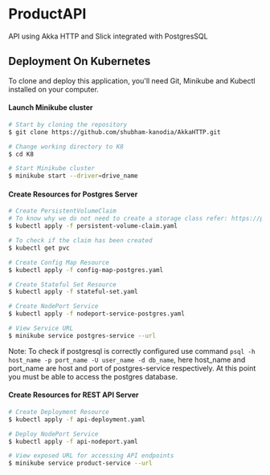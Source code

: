 # ProductAPI
API using Akka HTTP and Slick integrated with PostgresSQL

## Deployment On Kubernetes

To clone and deploy this application, you'll need Git, Minikube and Kubectl installed on your computer.

#### Launch Minikube cluster

```bash
# Start by cloning the repository
$ git clone https://github.com/shubham-kanodia/AkkaHTTP.git

# Change working directory to K8
$ cd K8

# Start Minikube cluster
$ minikube start --driver=drive_name
```

#### Create Resources for Postgres Server

```bash
# Create PersistentVolumeClaim
# To know why we do not need to create a storage class refer: https://platform9.com/blog/tutorial-dynamic-provisioning-of-persistent-storage-in-kubernetes-with-minikube/
$ kubectl apply -f persistent-volume-claim.yaml

# To check if the claim has been created
$ kubectl get pvc

# Create Config Map Resource
$ kubectl apply -f config-map-postgres.yaml

# Create Stateful Set Resource
$ kubectl apply -f stateful-set.yaml

# Create NodePort Service
$ kubectl apply -f nodeport-service-postgres.yaml

# View Service URL
$ minikube service postgres-service --url
```
Note: To check if postgresql is correctly configured use command `psql -h host_name -p port_name -U user_name -d db_name`, here host_name and port_name are host and port of postgres-service respectively. At this point you must be able to access the postgres database.

#### Create Resources for REST API Server

```bash
# Create Deployment Resource
$ kubectl apply -f api-deployment.yaml

# Deploy NodePort Service
$ kubectl apply -f api-nodeport.yaml

# View exposed URL for accessing API endpoints
$ minikube service product-service --url
```
